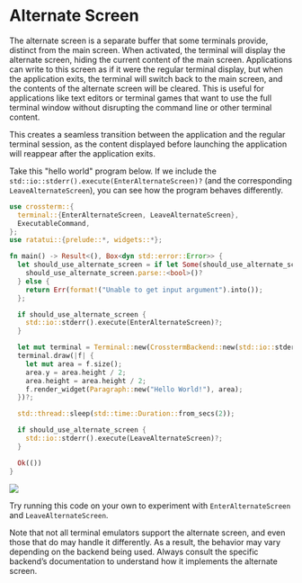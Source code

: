 # Alternate Screen

The alternate screen is a separate buffer that some terminals provide, distinct from the main
screen. When activated, the terminal will display the alternate screen, hiding the current content
of the main screen. Applications can write to this screen as if it were the regular terminal
display, but when the application exits, the terminal will switch back to the main screen, and the
contents of the alternate screen will be cleared. This is useful for applications like text editors
or terminal games that want to use the full terminal window without disrupting the command line or
other terminal content.

This creates a seamless transition between the application and the regular terminal session, as the
content displayed before launching the application will reappear after the application exits.

Take this "hello world" program below. If we include the
`std::io::stderr().execute(EnterAlternateScreen)?` (and the corresponding `LeaveAlternateScreen`),
you can see how the program behaves differently.

```rust
use crossterm::{
  terminal::{EnterAlternateScreen, LeaveAlternateScreen},
  ExecutableCommand,
};
use ratatui::{prelude::*, widgets::*};

fn main() -> Result<(), Box<dyn std::error::Error>> {
  let should_use_alternate_screen = if let Some(should_use_alternate_screen) = std::env::args().nth(1) {
    should_use_alternate_screen.parse::<bool>()?
  } else {
    return Err(format!("Unable to get input argument").into());
  };

  if should_use_alternate_screen {
    std::io::stderr().execute(EnterAlternateScreen)?;
  }

  let mut terminal = Terminal::new(CrosstermBackend::new(std::io::stderr()))?;
  terminal.draw(|f| {
    let mut area = f.size();
    area.y = area.height / 2;
    area.height = area.height / 2;
    f.render_widget(Paragraph::new("Hello World!"), area);
  })?;

  std::thread::sleep(std::time::Duration::from_secs(2));

  if should_use_alternate_screen {
    std::io::stderr().execute(LeaveAlternateScreen)?;
  }

  Ok(())
}
```

<!--
Output ./demo.gif

Set FontSize 18
Set Width 1200
Set Height 800
Set Theme "Catppuccin Mocha"

Type "# WITH Alternate Screen"
Enter
Type "# Cursor is here before program starts"
Enter

Sleep 5s

Type "cargo run -- true"
Enter
Sleep 5s

Type "# Cursor is here after program completes"
Enter

Sleep 5s

Type "reset"
Enter
Sleep 2s

Type "# WITHOUT Alternate Screen"
Enter
Type "# Cursor is here before program starts"
Enter

Sleep 5s

Type "cargo run -- false"
Enter
Sleep 5s

Type "# Cursor is here after program completes"
Enter

Sleep 5s
-->

![](https://user-images.githubusercontent.com/1813121/272153791-5a0fbdd9-8e9b-4220-8255-0f96b836b823.gif)

Try running this code on your own to experiment with `EnterAlternateScreen` and
`LeaveAlternateScreen`.

Note that not all terminal emulators support the alternate screen, and even those that do may handle
it differently. As a result, the behavior may vary depending on the backend being used. Always
consult the specific backend’s documentation to understand how it implements the alternate screen.
